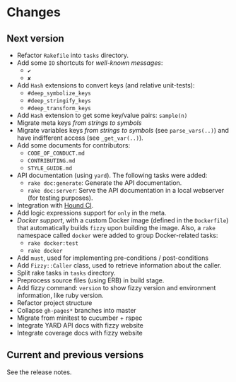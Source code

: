# Changes

## Next version

- Refactor `Rakefile` into `tasks` directory.
- Add some `IO` shortcuts for *well-known messages*:
  - `✔`
  - `✘`
- Add `Hash` extensions to convert keys (and relative unit-tests):
  - `#deep_symbolize_keys`
  - `#deep_stringify_keys`
  - `#deep_transform_keys`
- Add `Hash` extension to get some key/value pairs: `sample(n)`
- Migrate meta keys *from strings to symbols*
- Migrate variables keys *from strings to symbols* (see `parse_vars(..)`)
  and have indifferent access (see `_get_var(..)`).
- Add some documents for contributors:
  - `CODE_OF_CONDUCT.md`
  - `CONTRIBUTING.md`
  - `STYLE_GUIDE.md`
- API documentation (using `yard`). The following tasks were added:
  - `rake doc:generate`: Generate the API documentation.
  - `rake doc:server`: Serve the API documentation in a local webserver
    (for testing purposes).
- Integration with [Hound CI][houndci].
- Add logic expressions support for `only` in the meta.
- *Docker support*, with a custom Docker image (defined in the `Dockerfile`)
  that automatically builds `fizzy` upon building the image.
  Also, a `rake` namespace called `docker` were added to group Docker-related
  tasks:
  - `rake docker:test`
  - `rake docker`
- Add `must`, used for implementing pre-conditions / post-conditions
- Add `Fizzy::Caller` class, used to retrieve information about the
  caller.
- Split rake tasks in `tasks` directory.
- Preprocess source files (using ERB) in build stage.
- Add fizzy command: `version` to show fizzy version
  and environment information, like ruby version.
- Refactor project structure
- Collapse `gh-pages*` branches into master
- Migrate from minitest to cucumber + rspec
- Integrate YARD API docs with fizzy website
- Integrate coverage docs with fizzy website


## Current and previous versions

See the release notes.

<!-- Link declarations -->

[houndci]: https://houndci.com
